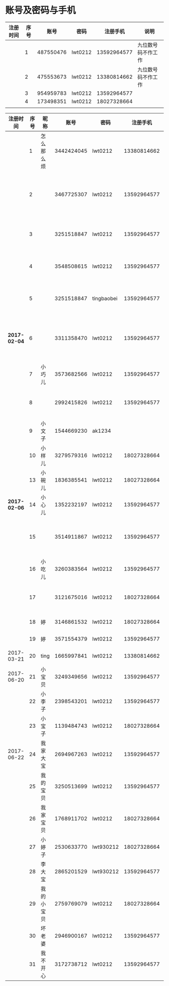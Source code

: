 # 账号及密码与手机

| 注册时间 | 序号   | 账号        | 密码      | 注册手机        | 说明        |
| ---- | ---- | --------- | ------- | ----------- | --------- |
|      | 1    | 487550476 | lwt0212 | 13592964577 | 九位数号码不作工作 |
|      | 2    | 475553673 | lwt0212 | 13380814662 | 九位数号码不作工作 |
|      | 3    | 954959783 | lwt0212 | 13592964577 |           |
|      | 4    | 173498351 | lwt0212 | 18027328664 |           |
|      |      |           |         |             |           |

| 注册时间           | 序号   | 昵称    | 账号         | 密码         | 注册手机        | 说明     |
| -------------- | ---- | ----- | ---------- | ---------- | ----------- | ------ |
|                | 1    | 怎么那么烦 | 3442424045 | lwt0212    | 13380814662 | 需要验证   |
|                | 2    |       | 3467725307 | lwt0212    | 13592964577 | 需要找回密码 |
|                | 3    |       | 3251518847 | lwt0212    | 13592964577 | 需要验证   |
|                | 4    |       | 3548508615 | lwt0212    | 13592964577 | 需要验证   |
|                | 5    |       | 3251518847 | tingbaobei | 13592964577 | 需要验证   |
| **2017-02-04** | 6    |       | 3311358470 | lwt0212    | 13592964577 | 需要找回密码 |
|                | 7    | 小巧儿   | 3573682566 | lwt0212    | 13592964577 | 可用     |
|                | 8    |       | 2992415826 | lwt0212    | 13592964577 | 需要验证   |
|                | 9    | 小文子   | 1544669230 | ak1234     |             | 可用     |
|                | 10   | 小样儿   | 3279579316 | lwt0212    | 18027328664 | 可用     |
|                | 13   | 小碗儿   | 1836385541 | lwt0212    | 18027328664 | 可用     |
| **2017-02-06** | 14   | 小心儿   | 1352232197 | lwt0212    | 13592964577 | 可用     |
|                | 15   |       | 3514911867 | lwt0212    | 13592964577 | 密码不正确  |
|                | 16   | 小吃儿   | 3260383564 | lwt0212    | 13592964577 | 可用     |
|                | 17   |       | 3121675016 | lwt0212    | 18027328664 | 需要验证   |
|                | 18   | 婷     | 3146861532 | lwt0212    | 18027328664 | 可用     |
|                | 19   | 婷     | 3571554379 | lwt0212    | 13592964577 | 可用     |
| 2017-03-21     | 20   | ting  | 1665997841 | lwt0212    | 13380814662 | 可用     |
| 2017-06-20     | 21   | 小宝贝   | 3249349656 | lwt0212    | 13592964577 | 可用     |
|                | 22   | 小李子   | 2398543201 | lwt0212    | 13592964577 | 可用     |
|                | 23   | 小宝子   | 1139484743 | lwt0212    | 18027328664 | 可用     |
| 2017-06-22     | 24   | 我家大宝  | 2694967263 | lwt0212    | 13592964577 | 可用     |
|                | 25   | 我的宝贝  | 3250513699 | lwt0212    | 13592964577 | 可用     |
|                | 26   | 我家宝贝  | 1768911702 | lwt0212    | 18027328664 | 可用     |
|                | 27   | 小婷子   | 2530633770 | lwt930212  | 18027328664 | 可用     |
|                | 28   | 李大宝   | 2865201529 | lwt930212  | 13592964577 | 可用     |
|                | 29   | 我的小宝贝 | 2759769079 | lwt0212    | 18027328664 | 可用     |
|                | 30   | 坏老婆   | 2946900167 | lwt0212    | 13592964577 | 可用     |
|                | 31   | 我不开心  | 3172738712 | lwt0212    | 13592964577 | 可用     |

### 




